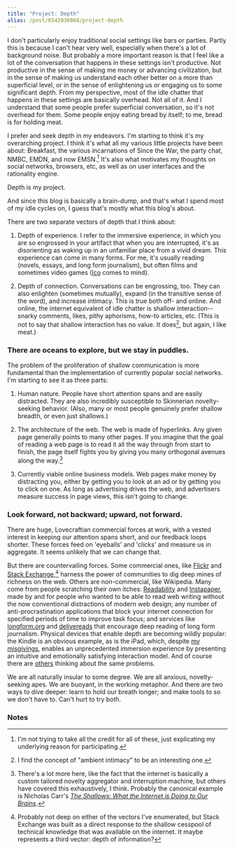 ```yaml
---
title: "Project: Depth"
alias: /post/6542036868/project-depth
---
```


I don't particularly enjoy traditional social settings like bars or
parties. Partly this is because I can't hear very well, especially when
there's a lot of background noise. But probably a more important reason
is that I feel like a lot of the conversation that happens in these
settings isn't productive. Not productive in the sense of making me
money or advancing civilization, but in the sense of making us
understand each other better on a more than superficial level, or in the
sense of enlightening us or engaging us to some significant depth. From
my perspective, most of the idle chatter that happens in these settings
are basically overhead. Not all of it. And I understand that some people
prefer superficial conversation, so it's not overhead for them. Some
people enjoy eating bread by itself; to me, bread is for holding meat.

I prefer and seek depth in my endeavors. I'm starting to think it's my
overarching project. I think it's what all my various little projects
have been about: Breakfast, the various incarnations of Since the War,
the party chat, NMBC, EMDN, and now EMSN.[^1] It's also what
motivates my thoughts on social networks, browsers, etc, as well as on
user interfaces and the rationality engine.

Depth is my project.

And since this blog is basically a brain-dump, and that's what I spend
most of my idle cycles on, I guess that's mostly what this blog's about.

There are two separate vectors of depth that I think about:

1. Depth of experience. I refer to the immersive experience, in which
    you are so engrossed in your artifact that when you are interrupted,
    it's as disorienting as waking up in an unfamiliar place from a
    vivid dream. This experience can come in many forms. For me, it's
    usually reading (novels, essays, and long form journalism), but
    often films and sometimes video games
    ([Ico](http://en.wikipedia.org/wiki/Ico) comes to mind).

2. Depth of connection. Conversations can be engrossing, too. They can
    also enlighten (sometimes mutually), expand (in the transitive sense
    of the word), and increase intimacy. This is true both off- and
    online. And online, the internet equivalent of idle chatter is
    shallow interaction--snarky comments, likes, pithy aphorisms, how-to
    articles, etc. (This is not to say that shallow interaction has no
    value. It does[^2], but again, I like meat.)

### There are oceans to explore, but we stay in puddles.

The problem of the proliferation of shallow communication is more
fundamental than the implementation of currently popular social
networks. I'm starting to see it as three parts:

1. Human nature. People have short attention spans and are easily
    distracted. They are also incredibly susceptible to Skinnerian
    novelty-seeking behavior. (Also, many or most people genuinely
    prefer shallow breadth, or even just shallows.)

2. The architecture of the web. The web is made of hyperlinks. Any
    given page generally points to many other pages. If you imagine that
    the goal of reading a web page is to read it all the way through
    from start to finish, the page itself fights you by giving you many
    orthogonal avenues along the way.[^3]

3. Currently viable online business models. Web pages make money by
    distracting you, either by getting you to look at an ad or by
    getting you to click on one. As long as advertising drives the web,
    and advertisers measure success in page views, this isn't going to
    change.

### Look forward, not backward; upward, not forward.

There are huge, Lovecraftian commercial forces at work, with a vested
interest in keeping our attention spans short, and our feedback loops
shorter. These forces feed on 'eyeballs' and 'clicks' and measure us in
aggregate. It seems unlikely that we can change that.

But there are countervailing forces. Some commercial ones, like
[Flickr](http://flickr.com) and [Stack Exchange](http://stackexchange.com/),[^4] harness the power of
communities to dig deep mines of richness on the web. Others are
non-commercial, like Wikipedia. Many come from people scratching their
own itches: [Readability](https://www.readability.com/) and
[Instapaper](http://www.instapaper.com), made by and for people who
wanted to be able to read web writing without the now conventional
distractions of modern web design; any number of anti-procrastination
applications that block your internet connection for specified periods
of time to improve task focus; and services like
[longform.org](http://longform.org/) and
[delivereads](http://delivereads.com/) that encourage deep reading of
long form journalism. Physical devices that enable depth are becoming
wildly popular: the Kindle is an obvious example, as is the iPad, which,
despite [my misgivings](http://blog.byjoemoon.com/post/5442955515/holding-the-web-in-your-hands),
enables an unprecedented immersion experience by presenting an intuitive
and emotionally satisfying interaction model. And of course there are
[others](http://cognitivesocialweb.com/home/2011/6/7/on-the-purpose-and-the-engine-of-the-web.html)
thinking about the same problems.

We are all naturally insular to some degree. We are all anxious,
novelty-seeking apes. We are buoyant, in the working metaphor. And there
are two ways to dive deeper: learn to hold our breath longer; and make
tools to so we don't have to. Can't hurt to try both.

### Notes

[^1]: I'm not trying to take all the credit for all of these, just
    explicating my underlying reason for participating.
    
[^2]: I find the concept of "ambient intimacy" to be an interesting one.
    
[^3]: There's a lot more here, like the fact that the internet is
    basically a custom tailored novelty aggregator and interruption
    machine, but others have covered this exhaustively, I think.
    Probably the canonical example is Nicholas Carr's [*The Shallows:
    What the Internet is Doing to Our Brains*](http://www.amazon.com/Shallows-What-Internet-Doing-Brains/dp/0393072223).
    
[^4]: Probably not deep on either of the vectors I've enumerated, but
    Stack Exchange was built as a direct response to the shallow
    cesspool of technical knowledge that was available on the internet.
    It maybe represents a third vector: depth of information?
